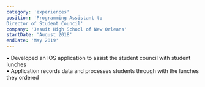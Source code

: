 ```yaml
---
category: 'experiences'
position: 'Programming Assistant to 
Director of Student Council'
company: 'Jesuit High School of New Orleans'
startDate: 'August 2018'
endDate: 'May 2019'
---
```


• Developed an IOS application to assist the student council with student lunches
<br />
• Application records data and processes students through with the lunches they ordered


